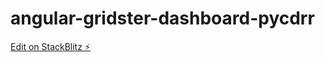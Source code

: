 # angular-gridster-dashboard-pycdrr

[Edit on StackBlitz ⚡️](https://stackblitz.com/edit/angular-gridster-dashboard-pycdrr)